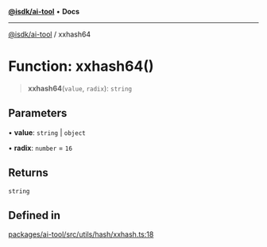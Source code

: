 [**@isdk/ai-tool**](../README.md) • **Docs**

***

[@isdk/ai-tool](../globals.md) / xxhash64

# Function: xxhash64()

> **xxhash64**(`value`, `radix`): `string`

## Parameters

• **value**: `string` \| `object`

• **radix**: `number` = `16`

## Returns

`string`

## Defined in

[packages/ai-tool/src/utils/hash/xxhash.ts:18](https://github.com/isdk/ai-tool.js/blob/5f9f0083c734722103ff5468e424b48c212a55f0/src/utils/hash/xxhash.ts#L18)
